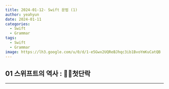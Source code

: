 ```yaml
---
title: 2024-01-12- Swift 문법 (1)
author: yeahyun
date: 2024-01-11
categories:
  - Swift
  - Grammar
tags:
  - Swift
  - Grammar
image: https://lh3.google.com/u/0/d/1-e5Gwx2UQReBJhqc3ib1BvoYmKuCatQB
---
```

## 01 스위프트의 역사 : 첫단락
---

